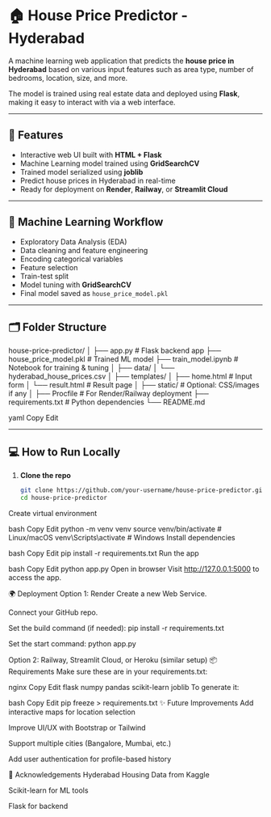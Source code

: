# 🏠 House Price Predictor - Hyderabad

A machine learning web application that predicts the **house price in Hyderabad** based on various input features such as area type, number of bedrooms, location, size, and more.

The model is trained using real estate data and deployed using **Flask**, making it easy to interact with via a web interface.

---

## 🚀 Features

- Interactive web UI built with **HTML + Flask**
- Machine Learning model trained using **GridSearchCV**
- Trained model serialized using **joblib**
- Predict house prices in Hyderabad in real-time
- Ready for deployment on **Render**, **Railway**, or **Streamlit Cloud**

---

## 🧠 Machine Learning Workflow

- Exploratory Data Analysis (EDA)
- Data cleaning and feature engineering
- Encoding categorical variables
- Feature selection
- Train-test split
- Model tuning with **GridSearchCV**
- Final model saved as `house_price_model.pkl`

---

## 🗂️ Folder Structure

house-price-predictor/
│
├── app.py # Flask backend app
├── house_price_model.pkl # Trained ML model
├── train_model.ipynb # Notebook for training & tuning
│
├── data/
│ └── hyderabad_house_prices.csv
│
├── templates/
│ ├── home.html # Input form
│ └── result.html # Result page
│
├── static/ # Optional: CSS/images if any
│
├── Procfile # For Render/Railway deployment
├── requirements.txt # Python dependencies
└── README.md

yaml
Copy
Edit

---

## 💻 How to Run Locally

1. **Clone the repo**
   ```bash
   git clone https://github.com/your-username/house-price-predictor.git
   cd house-price-predictor
Create virtual environment

bash
Copy
Edit
python -m venv venv
source venv/bin/activate     # Linux/macOS
venv\Scripts\activate        # Windows
Install dependencies

bash
Copy
Edit
pip install -r requirements.txt
Run the app

bash
Copy
Edit
python app.py
Open in browser
Visit http://127.0.0.1:5000 to access the app.

🌍 Deployment
Option 1: Render
Create a new Web Service.

Connect your GitHub repo.

Set the build command (if needed): pip install -r requirements.txt

Set the start command: python app.py

Option 2: Railway, Streamlit Cloud, or Heroku (similar setup)
📦 Requirements
Make sure these are in your requirements.txt:

nginx
Copy
Edit
flask
numpy
pandas
scikit-learn
joblib
To generate it:

bash
Copy
Edit
pip freeze > requirements.txt
✨ Future Improvements
Add interactive maps for location selection

Improve UI/UX with Bootstrap or Tailwind

Support multiple cities (Bangalore, Mumbai, etc.)

Add user authentication for profile-based history

🙌 Acknowledgements
Hyderabad Housing Data from Kaggle

Scikit-learn for ML tools

Flask for backend